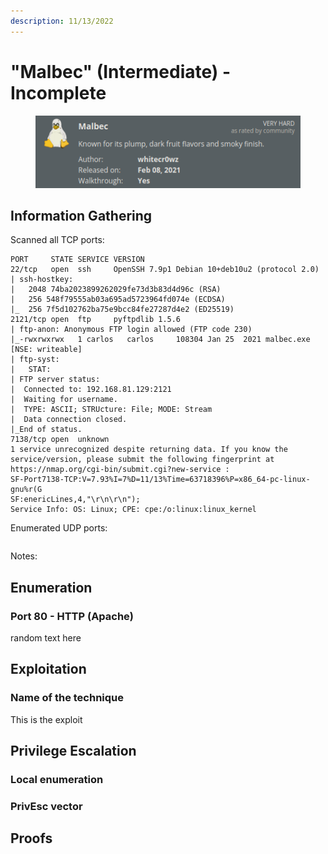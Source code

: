 ```yaml
---
description: 11/13/2022
---
```


# "Malbec" (Intermediate) - Incomplete

<figure><img src="../../../.gitbook/assets/image (2) (1) (3).png" alt=""><figcaption></figcaption></figure>

## Information Gathering

Scanned all TCP ports:

```
PORT     STATE SERVICE VERSION
22/tcp   open  ssh     OpenSSH 7.9p1 Debian 10+deb10u2 (protocol 2.0)
| ssh-hostkey: 
|   2048 74ba2023899262029fe73d3b83d4d96c (RSA)
|   256 548f79555ab03a695ad5723964fd074e (ECDSA)
|_  256 7f5d102762ba75e9bcc84fe27287d4e2 (ED25519)
2121/tcp open  ftp     pyftpdlib 1.5.6
| ftp-anon: Anonymous FTP login allowed (FTP code 230)
|_-rwxrwxrwx   1 carlos   carlos     108304 Jan 25  2021 malbec.exe [NSE: writeable]
| ftp-syst: 
|   STAT: 
| FTP server status:
|  Connected to: 192.168.81.129:2121
|  Waiting for username.
|  TYPE: ASCII; STRUcture: File; MODE: Stream
|  Data connection closed.
|_End of status.
7138/tcp open  unknown
1 service unrecognized despite returning data. If you know the service/version, please submit the following fingerprint at https://nmap.org/cgi-bin/submit.cgi?new-service :
SF-Port7138-TCP:V=7.93%I=7%D=11/13%Time=63718396%P=x86_64-pc-linux-gnu%r(G
SF:enericLines,4,"\r\n\r\n");
Service Info: OS: Linux; CPE: cpe:/o:linux:linux_kernel
```

Enumerated UDP ports:

```
```

Notes:



## Enumeration

### Port 80 - HTTP (Apache)

random text here

## Exploitation

### Name of the technique

This is the exploit

## Privilege Escalation

### Local enumeration

### PrivEsc vector

## Proofs
